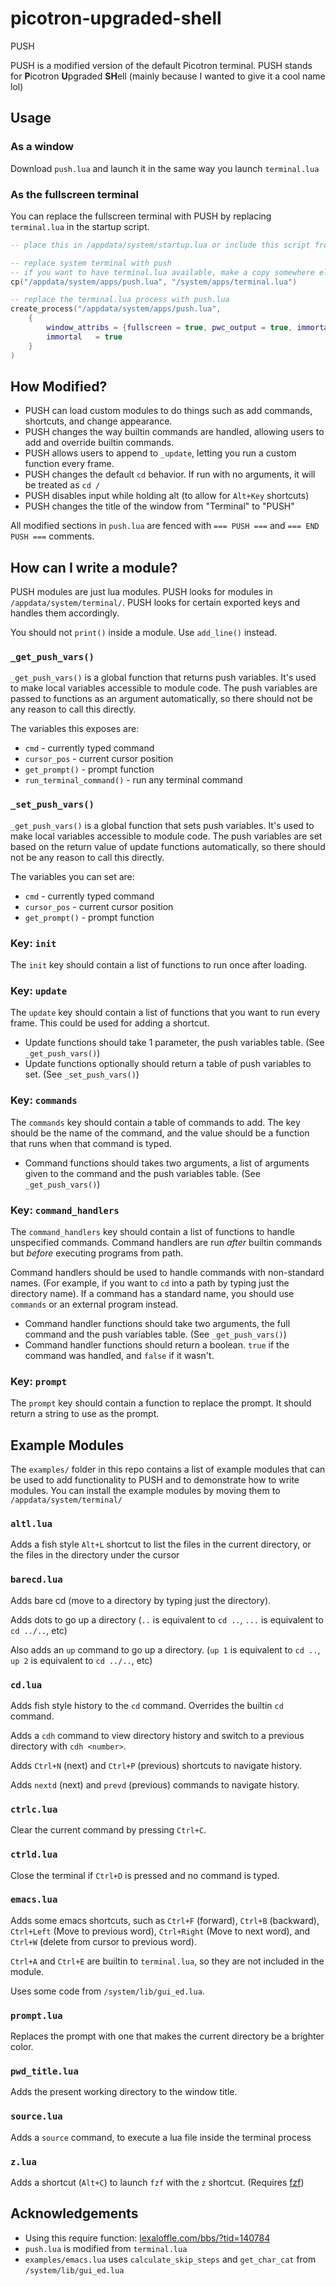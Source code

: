 # picotron-upgraded-shell
PUSH

PUSH is a modified version of the default Picotron terminal. PUSH stands for **P**icotron **U**pgraded **SH**ell (mainly because I wanted to give it a cool name lol)

## Usage

### As a window

Download `push.lua` and launch it in the same way you launch `terminal.lua`

### As the fullscreen terminal

You can replace the fullscreen terminal with PUSH by replacing `terminal.lua` in the startup script.

```lua
-- place this in /appdata/system/startup.lua or include this script from startup.lua

-- replace system terminal with push
-- if you want to have terminal.lua available, make a copy somewhere else
cp("/appdata/system/apps/push.lua", "/system/apps/terminal.lua")

-- replace the terminal.lua process with push.lua
create_process("/appdata/system/apps/push.lua",
	{
		window_attribs = {fullscreen = true, pwc_output = true, immortal = true},
		immortal   = true
	}
)
```

## How Modified?

* PUSH can load custom modules to do things such as add commands, shortcuts, and change appearance.
* PUSH changes the way builtin commands are handled, allowing users to add and override builtin commands.
* PUSH allows users to append to `_update`, letting you run a custom function every frame.
* PUSH changes the default `cd` behavior. If run with no arguments, it will be treated as `cd /`
* PUSH disables input while holding alt (to allow for `Alt+Key` shortcuts)
* PUSH changes the title of the window from "Terminal" to "PUSH"

All modified sections in `push.lua` are fenced with `=== PUSH ===` and `=== END PUSH ===` comments.

## How can I write a module?

PUSH modules are just lua modules. PUSH looks for modules in `/appdata/system/terminal/`. PUSH looks for certain exported keys and handles them accordingly.

You should not `print()` inside a module. Use `add_line()` instead.

### `_get_push_vars()`

`_get_push_vars()` is a global function that returns push variables. It's used to make local variables accessible to module code. The push variables are passed to functions as an argument automatically, so there should not be any reason to call this directly.

The variables this exposes are:
* `cmd` - currently typed command
* `cursor_pos` - current cursor position
* `get_prompt()` - prompt function
* `run_terminal_command()` - run any terminal command

### `_set_push_vars()`

`_get_push_vars()` is a global function that sets push variables. It's used to make local variables accessible to module code. The push variables are set based on the return value of update functions automatically, so there should not be any reason to call this directly.

The variables you can set are:
* `cmd` - currently typed command
* `cursor_pos` - current cursor position
* `get_prompt()` - prompt function

### Key: `init`

The `init` key should contain a list of functions to run once after loading.

### Key: `update`

The `update` key should contain a list of functions that you want to run every frame. This could be used for adding a shortcut.

* Update functions should take 1 parameter, the push variables table. (See `_get_push_vars()`)
* Update functions optionally should return a table of push variables to set. (See `_set_push_vars()`)

### Key: `commands`

The `commands` key should contain a table of commands to add. The key should be the name of the command, and the value should be a function that runs when that command is typed.

* Command functions should takes two arguments, a list of arguments given to the command and the push variables table. (See `_get_push_vars()`)

### Key: `command_handlers`

The `command_handlers` key should contain a list of functions to handle unspecified commands. Command handlers are run *after* builtin commands but *before* executing programs from path.

Command handlers should be used to handle commands with non-standard names. (For example, if you want to `cd` into a path by typing just the directory name). If a command has a standard name, you should use `commands` or an external program instead.

* Command handler functions should take two arguments, the full command and the push variables table. (See `_get_push_vars()`)
* Command handler functions should return a boolean. `true` if the command was handled, and `false` if it wasn't.

### Key: `prompt`

The `prompt` key should contain a function to replace the prompt. It should return a string to use as the prompt.

## Example Modules

The `examples/` folder in this repo contains a list of example modules that can be used to add functionality to PUSH and to demonstrate how to write modules. You can install the example modules by moving them to `/appdata/system/terminal/`

### `altl.lua`

Adds a fish style `Alt+L` shortcut to list the files in the current directory, or the files in the directory under the cursor

### `barecd.lua`

Adds bare cd (move to a directory by typing just the directory).

Adds dots to go up a directory (`..` is equivalent to `cd ..`, `...` is equivalent to `cd ../..`, etc)

Also adds an `up` command to go up a directory. (`up 1` is equivalent to `cd ..`, `up 2` is equivalent to `cd ../..`, etc)

### `cd.lua`

Adds fish style history to the `cd` command. Overrides the builtin `cd` command.

Adds a `cdh` command to view directory history and switch to a previous directory with `cdh <number>`.

Adds `Ctrl+N` (next) and `Ctrl+P` (previous) shortcuts to navigate history.

Adds `nextd` (next) and `prevd` (previous) commands to navigate history.

### `ctrlc.lua`

Clear the current command by pressing `Ctrl+C`.

### `ctrld.lua`

Close the terminal if `Ctrl+D` is pressed and no command is typed.

### `emacs.lua`

Adds some emacs shortcuts, such as `Ctrl+F` (forward), `Ctrl+B` (backward), `Ctrl+Left` (Move to previous word), `Ctrl+Right` (Move to next word), and `Ctrl+W` (delete from cursor to previous word).

`Ctrl+A` and `Ctrl+E` are builtin to `terminal.lua`, so they are not included in the module.

Uses some code from `/system/lib/gui_ed.lua`.

### `prompt.lua`

Replaces the prompt with one that makes the current directory be a brighter color.

### `pwd_title.lua`

Adds the present working directory to the window title.

### `source.lua`

Adds a `source` command, to execute a lua file inside the terminal process

### `z.lua`

Adds a shortcut (`Alt+C`) to launch `fzf` with the `z` shortcut. (Requires [fzf](https://github.com/Rayquaza01/fuzzy-finder-picotron/))

## Acknowledgements

* Using this require function: [lexaloffle.com/bbs/?tid=140784](https://www.lexaloffle.com/bbs/?tid=140784)
* `push.lua` is modified from `terminal.lua`
* `examples/emacs.lua` uses `calculate_skip_steps` and `get_char_cat` from `/system/lib/gui_ed.lua`
